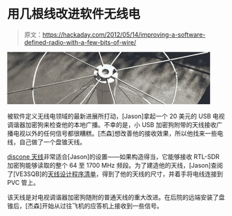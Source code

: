# 用几根线改进软件无线电

> 原文：<https://hackaday.com/2012/05/14/improving-a-software-defined-radio-with-a-few-bits-of-wire/>

![](img/7a8b35d8afe130f979fe7133cf9a2dfe.png "disconepic")

被软件定义无线电领域的最新进展所打动，[Jason]拿起一个 20 美元的 USB 电视调谐器加密狗来检查他的本地广播。不幸的是，小 USB 加密狗附带的天线接收广播电视以外的任何信号都很糟糕。[杰森]想改善他的接收效果，所以他找来一些电线，自己做了一个盘锥天线。

[discone 天线](http://en.wikipedia.org/wiki/Discone_antenna)非常适合[Jason]的设置——如果构造得当，它能够接收 RTL-SDR 加密狗能够读取的整个 64 至 1700 MHz 频段。为了建造他的天线，[Jason]查阅了[VE3SQB]的[天线设计程序清单](http://www.ve3sqb.com/)，得到了他的天线的尺寸，并着手将电线连接到 PVC 管上。

该天线是对电视调谐器加密狗随附的普通天线的重大改进。在后院的远端安装了盘锥后，[杰森]开始从过往飞机的应答机上接收到一些信号。